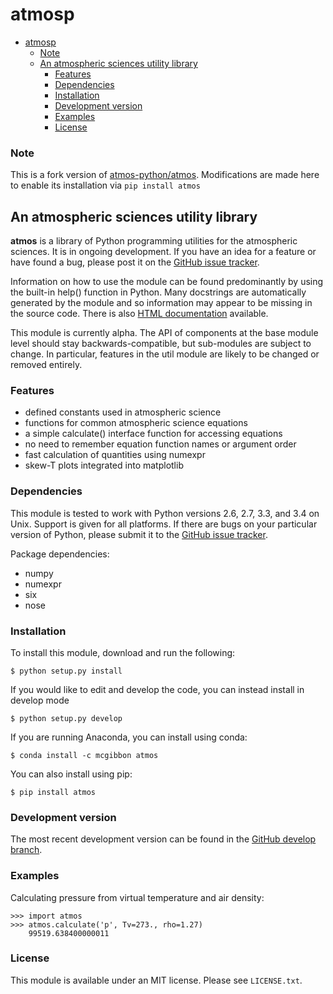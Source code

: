 atmosp
======

- [atmosp](#atmosp)
    - [Note](#note)
  - [An atmospheric sciences utility library](#an-atmospheric-sciences-utility-library)
    - [Features](#features)
    - [Dependencies](#dependencies)
    - [Installation](#installation)
    - [Development version](#development-version)
    - [Examples](#examples)
    - [License](#license)


### Note


This is a fork version of [atmos-python/atmos]([atmos_gh](https://github.com/atmos-python/atmos)). Modifications
are made here to enable its installation via `pip install atmos`


An atmospheric sciences utility library
---------------------------------------

**atmos** is a library of Python programming utilities for the
atmospheric sciences. It is in ongoing development. If you have an idea
for a feature or have found a bug, please post it on the [GitHub issue
tracker](https://github.com/mcgibbon/atmos/issues).

Information on how to use the module can be found predominantly by using
the built-in help() function in Python. Many docstrings are
automatically generated by the module and so information may appear to
be missing in the source code. There is also [HTML
documentation](http://www.pythonhosted.org/atmos) available.

This module is currently alpha. The API of components at the base module
level should stay backwards-compatible, but sub-modules are subject to
change. In particular, features in the util module are likely to be
changed or removed entirely.


### Features

-   defined constants used in atmospheric science
-   functions for common atmospheric science equations
-   a simple calculate() interface function for accessing equations
-   no need to remember equation function names or argument order
-   fast calculation of quantities using numexpr
-   skew-T plots integrated into matplotlib

### Dependencies

This module is tested to work with Python versions 2.6, 2.7, 3.3, and
3.4 on Unix. Support is given for all platforms. If there are bugs on
your particular version of Python, please submit it to the [GitHub issue
tracker](https://github.com/mcgibbon/atmos/issues).

Package dependencies:

-   numpy
-   numexpr
-   six
-   nose

### Installation

To install this module, download and run the following:

``` {.sourceCode .bash}
$ python setup.py install
```

If you would like to edit and develop the code, you can instead install
in develop mode

``` {.sourceCode .bash}
$ python setup.py develop
```

If you are running Anaconda, you can install using conda:

``` {.sourceCode .bash}
$ conda install -c mcgibbon atmos
```

You can also install using pip:

``` {.sourceCode .bash}
$ pip install atmos
```

### Development version

The most recent development version can be found in the [GitHub develop
branch](https://github.com/mcgibbon/atmos/tree/develop).

### Examples

Calculating pressure from virtual temperature and air density:

``` {.sourceCode .python}
>>> import atmos
>>> atmos.calculate('p', Tv=273., rho=1.27)
    99519.638400000011
```

### License

This module is available under an MIT license. Please see `LICENSE.txt`.
